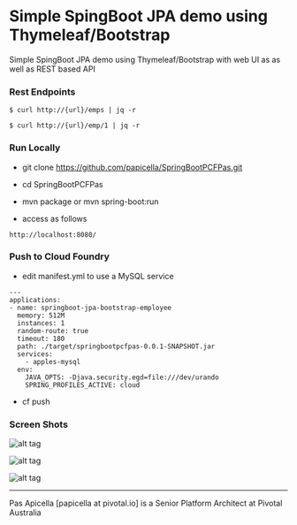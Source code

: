 <h1>Simple SpingBoot JPA demo using Thymeleaf/Bootstrap</h1>

Simple SpingBoot JPA demo using Thymeleaf/Bootstrap with web UI as as well as REST based API

<h3>Rest Endpoints</h3>

```
$ curl http://{url}/emps | jq -r

$ curl http://{url}/emp/1 | jq -r
```

<h3>Run Locally</h3>

- git clone https://github.com/papicella/SpringBootPCFPas.git

- cd SpringBootPCFPas

- mvn package or mvn spring-boot:run

- access as follows

```
http://localhost:8080/
```

<h3>Push to Cloud Foundry</h3>

- edit manifest.yml to use a MySQL service

```
---
applications:
- name: springboot-jpa-bootstrap-employee
  memory: 512M
  instances: 1
  random-route: true
  timeout: 180
  path: ./target/springbootpcfpas-0.0.1-SNAPSHOT.jar
  services:
    - apples-mysql
  env:
    JAVA_OPTS: -Djava.security.egd=file:///dev/urando
    SPRING_PROFILES_ACTIVE: cloud
```

- cf push

<h3>Screen Shots</h3>

![alt tag](https://dl.dropboxusercontent.com/u/15829935/platform-demos/images/spring-pas-pcf-1.png)

![alt tag](https://dl.dropboxusercontent.com/u/15829935/platform-demos/images/spring-pas-pcf-2.png)

![alt tag](https://dl.dropboxusercontent.com/u/15829935/platform-demos/images/spring-pas-pcf-3.png)

<hr />
Pas Apicella [papicella at pivotal.io] is a Senior Platform Architect at Pivotal Australia 